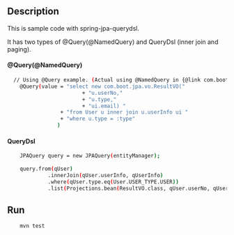 ## Description

This is sample code with spring-jpa-querydsl.

It has two types of @Query(@NamedQuery) and QueryDsl (inner join and paging).

#### @Query(@NamedQuery)
```bash
  // Using @Query example. (Actual using @NamedQuery in {@link com.boot.jpa.domain.User})
	@Query(value = "select new com.boot.jpa.vo.ResultVO("
						+ "u.userNo,"
						+ "u.type,"
						+ "ui.email) "
				 + "from User u inner join u.userInfo ui "
				 + "where u.type = :type"
				)
```

#### QueryDsl
```bash
	JPAQuery query = new JPAQuery(entityManager);
		
	query.from(qUser)
			 .innerJoin(qUser.userInfo, qUserInfo)
			 .where(qUser.type.eq(User.USER_TYPE.USER))
			 .list(Projections.bean(ResultVO.class, qUser.userNo, qUser.type, qUserInfo.email));
```

## Run
```bash
	mvn test
```
